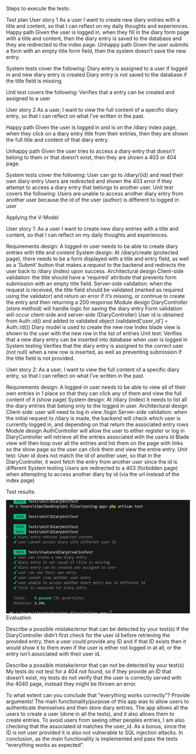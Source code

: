 Steps to execute the tests:



Test plan
User story 1
As a user I want to create new diary entries with a title and content, so that I can reflect on my daily thoughts and experiences.
Happy path
Given the user is logged in, when they fill in the diary form page with a title and content, then the diary entry is saved to the database and they are redirected to the index page.
Unhappy path
Given the user submits a form with an empty title form field, then the system doesn’t save the new entry.

System tests cover the following:
Diary entry is assigned to a user if logged in and new diary entry is created
Diary entry is not saved to the database if the title field is missing.

Unit test covers the following:
Verifies that a entry can be created and assigned to a user 

User story 2
As a user, I want to view the full content of a specific diary entry, so that I can reflect on what I’ve written in the past.

Happy path
Given the user is logged in and is on the /diary index page, when they click on a diary entry title from their entries, then they are shown the full title and content of that diary entry.

Unhappy path
Given the user tries to access a diary entry that doesn’t belong to them or that doesn’t exist, then they are shown a 403 or 404 page.


System tests cover the following:
User can go to /diary/{id} and read their own diary entry
Users are redirected and shown the 403 error if they attempt to access a diary entry that belongs to another user.
Unit test covers the following:
Users are unable to access another diary entry from another user because the id of the user (author) is different to logged in user

Applying the V-Model

User story 1:
As a user I want to create new diary entries with a title and content, so that I can reflect on my daily thoughts and experiences.

Requirements design: 
A logged-in user needs to be able to create diary entries with title and content
System design:
At /diary/create (protected page), there needs to be a form displayed with a title and entry field, as well as a ‘Submit’ button that makes a request to the backend and redirects the user back to /diary (index) upon success.
Architectural design
Client-side validation: the title should have a ‘required’ attribute that prevents form submission with an empty title field. 
Server-side validation: when the request is received, the title field should be validated (marked as required using the validator) and return an error if it’s missing, or continue to create the entry and then returning a 200 response
Module design
DiaryController (store method) will handle logic for saving the diary entry
Form validation will occur client-side and server-side (DiaryController)
User id is obtained from Auth::id() and added to validated object (validated[‘user_id’] = Auth::id())
Diary model is used to create the new row 
Index blade view is shown to the user with the new row in the list of entries
Unit test:
Verifies that a new diary entry can be inserted into database when user is logged in
System testing
Verifies that the diary entry is assigned to the correct user (not null) when a new row is inserted, as well as preventing submission if the title field is not provided.

User story 2:
As a user, I want to view the full content of a specific diary entry, so that I can reflect on what I’ve written in the past.

Requirements design: 
A logged-in user needs to be able to view all of their own entries in 1 place so that they can click any of them and view the full content of it (show page)
System design:
At /diary (index) it needs to list all the diary entries that belong only to the logged in user.
Architectural design
Client-side: user will need to log in view /login 
Server-side validation: when the initial request to /diary is made, the backend will check which user is currently logged in, and depending on that return the associated entry rows
Module design
AuthController will allow the user to either register or log in
DiaryController will retrieve all the entries associated with the users id
Blade view will then loop over all the entries and list them on the page with links so the show page so the user can click them and view the entire entry.
Unit test:
User id does not match the id of another user, so that in the DiaryController, it wont fetch the entry from another user since the id is different
System testing
Users are redirected to a 403 (forbidden page) when attempting to access another diary by id (via the url instead of the index page)

Test results:

![image](./public/image.png)
Evaluation

Describe a possible mistake/error that can be detected by your test(s)
If the DiaryController didn’t first check for the user id before retrieving the provided entry, then a user could provide any ID and if that ID exists then it would show it to them even if the user is either not logged in at all, or the entry isn’t associated with their user id.


Describe a possible mistake/error that can not be detected by your test(s)
My tests do not test for a 404 not found, so if they provide an ID that doesn’t exist, my tests do not verify that the user is correctly served with the 4040 page, instead they might be thrown an error.

To what extent can you conclude that "everything works correctly"? Provide arguments!
The main functionality/purpose of this app was to allow users to authenticate themselves and then store diary entries. The app allows all the users to create a user (done in all the tests), and it also allows them to create entries. To avoid users from seeing other peoples entries, I am also checking that the associated id matches the user_id. As a bonus, since the ID is not user provided it is also not vulnerable to SQL injection attacks. In conclusion, as the main functionality is implemented and pass the tests “everything works as expected”.

